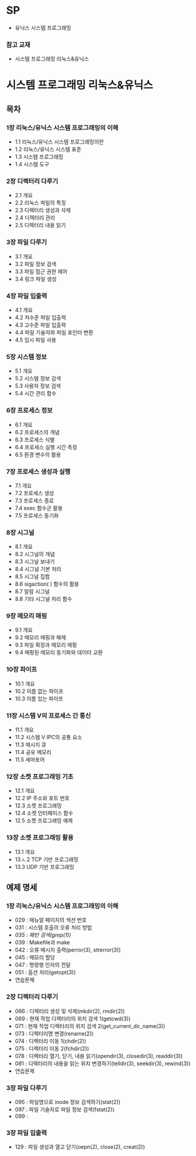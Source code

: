 # SP
* 유닉스 시스템 프로그래밍
### 참고 교재
* 시스템 프로그래밍 리눅스&유닉스

# 시스템 프로그래밍 리눅스&유닉스
## 목차
### 1장 리눅스/유닉스 시스템 프로그래밍의 이해
* 1.1 리눅스/유닉스 시스템 프로그래밍이란
* 1.2 리눅스/유닉스 시스템 표준
* 1.3 시스템 프로그래밍
* 1.4 시스템 도구
### 2장 디렉터리 다루기
* 2.1 개요
* 2.2 리눅스 파일의 특징
* 2.3 디렉터리 생성과 삭제
* 2.4 디렉터리 관리
* 2.5 디렉터리 내용 읽기
### 3장 파일 다루기
* 3.1 개요
* 3.2 파일 정보 검색
* 3.3 파일 접근 권한 제어
* 3.4 링크 파일 생성
### 4장 파일 입출력
* 4.1 개요
* 4.2 저수준 파일 입출력
* 4.3 고수준 파일 입출력
* 4.4 파일 기술자와 파일 포인터 변환
* 4.5 임시 파일 사용
### 5장 시스템 정보
* 5.1 개요
* 5.2 시스템 정보 검색
* 5.3 사용자 정보 검색
* 5.4 시간 관리 함수
### 6장 프로세스 정보
* 6.1 개요
* 6.2 프로세스의 개념
* 6.3 프로세스 식별
* 6.4 프로세스 실행 시간 측정
* 6.5 환경 변수의 활용
### 7장 프로세스 생성과 실행
* 7.1 개요
* 7.2 프로세스 생성
* 7.3 프로세스 종료
* 7.4 exec 함수군 활용
* 7.5 프로세스 동기화
### 8장 시그널
* 8.1 개요
* 8.2 시그널의 개념
* 8.3 시그널 보내기
* 8.4 시그널 기본 처리
* 8.5 시그널 집합
* 8.6 sigaction( ) 함수의 활용
* 8.7 알람 시그널
* 8.8 기타 시그널 처리 함수
### 9장 메모리 매핑
* 9.1 개요
* 9.2 메모리 매핑과 해제
* 9.3 파일 확장과 메모리 매핑
* 9.4 매핑된 메모리 동기화와 데이터 교환
### 10장 파이프
* 10.1 개요
* 10.2 이름 없는 파이프
* 10.3 이름 있는 파이프
### 11장 시스템 V의 프로세스 간 통신
* 11.1 개요
* 11.2 시스템 V IPC의 공통 요소
* 11.3 메시지 큐
* 11.4 공유 메모리
* 11.5 세마포어
### 12장 소켓 프로그래밍 기초
* 12.1 개요
* 12.2 IP 주소와 포트 번호
* 12.3 소켓 프로그래밍
* 12.4 소켓 인터페이스 함수
* 12.5 소켓 프로그래밍 예제
### 13장 소켓 프로그래밍 활용
* 13.1 개요
* 13.ㄴ2 TCP 기반 프로그래밍
* 13.3 UDP 기반 프로그래밍

## 예제 명세
### 1장 리눅스/유닉스 시스템 프로그래밍의 이해
* 029 : 매뉴얼 페이지의 섹션 번호
* 031 : 시스템 호출의 오류 처리 방법
* *035 : 패턴 검색(grep(1))*
* 039 : Makefile과 make
* 042 : 오류 메시지 출력(perror(3), strerror(3))
* 045 : 메모리 할당
* 047 : 명령행 인자의 전달
* 051 : 옵션 처리(getopt(3))
* 연습문제
### 2장 디렉터리 다루기
* 066 : 디렉터리 생성 및 삭제(mkdir(2), rmdir(2))
* 069 : 현재 작업 디렉터리의 위치 검색 1(getcwd(3))
* 071 : 현재 작업 디렉터리의 위치 검색 2(get_current_dir_name(3))
* 073 : 디렉터리명 변경(rename(2))
* 074 : 디렉터리 이동 1(chdir(2))
* 075 : 디렉터리 이동 2(fchdir(2))
* 078 : 디렉터리 열기, 닫기, 내용 읽기(opendir(3), closedir(3), readdir(3))
* 081 : 디렉터리의 내용을 읽는 위치 변경하기(telldir(3), seekdir(3), rewind(3))
* 연습문제
### 3장 파일 다루기
* 095 : 파일명으로 inode 정보 검색하기(stat(2))
* 097 : 파일 기술자로 파일 정보 검색(fstat(2))
* 099 : 
### 3장 파일 입출력
* 129 : 파일 생성과 열고 닫기(oepn(2), close(2), creat(2))

